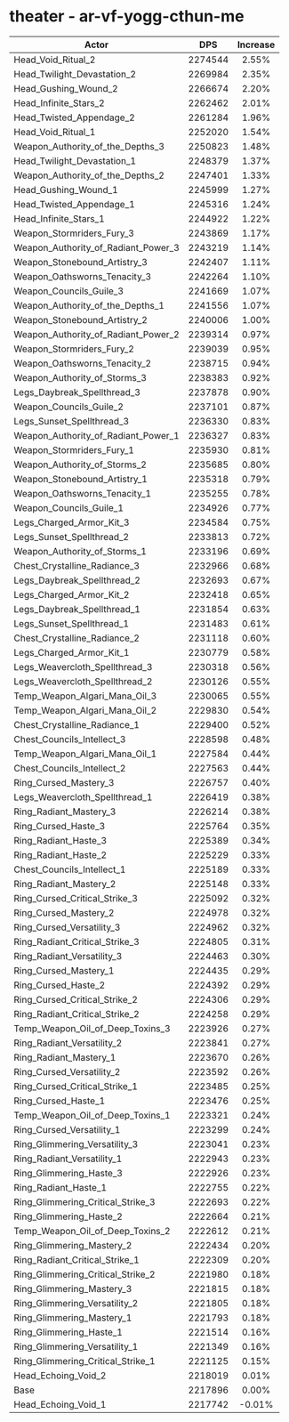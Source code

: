 # theater - ar-vf-yogg-cthun-me
| Actor | DPS | Increase |
|---|:---:|:---:|
|Head_Void_Ritual_2|2274544|2.55%|
|Head_Twilight_Devastation_2|2269984|2.35%|
|Head_Gushing_Wound_2|2266674|2.20%|
|Head_Infinite_Stars_2|2262462|2.01%|
|Head_Twisted_Appendage_2|2261284|1.96%|
|Head_Void_Ritual_1|2252020|1.54%|
|Weapon_Authority_of_the_Depths_3|2250823|1.48%|
|Head_Twilight_Devastation_1|2248379|1.37%|
|Weapon_Authority_of_the_Depths_2|2247401|1.33%|
|Head_Gushing_Wound_1|2245999|1.27%|
|Head_Twisted_Appendage_1|2245316|1.24%|
|Head_Infinite_Stars_1|2244922|1.22%|
|Weapon_Stormriders_Fury_3|2243869|1.17%|
|Weapon_Authority_of_Radiant_Power_3|2243219|1.14%|
|Weapon_Stonebound_Artistry_3|2242407|1.11%|
|Weapon_Oathsworns_Tenacity_3|2242264|1.10%|
|Weapon_Councils_Guile_3|2241669|1.07%|
|Weapon_Authority_of_the_Depths_1|2241556|1.07%|
|Weapon_Stonebound_Artistry_2|2240006|1.00%|
|Weapon_Authority_of_Radiant_Power_2|2239314|0.97%|
|Weapon_Stormriders_Fury_2|2239039|0.95%|
|Weapon_Oathsworns_Tenacity_2|2238715|0.94%|
|Weapon_Authority_of_Storms_3|2238383|0.92%|
|Legs_Daybreak_Spellthread_3|2237878|0.90%|
|Weapon_Councils_Guile_2|2237101|0.87%|
|Legs_Sunset_Spellthread_3|2236330|0.83%|
|Weapon_Authority_of_Radiant_Power_1|2236327|0.83%|
|Weapon_Stormriders_Fury_1|2235930|0.81%|
|Weapon_Authority_of_Storms_2|2235685|0.80%|
|Weapon_Stonebound_Artistry_1|2235318|0.79%|
|Weapon_Oathsworns_Tenacity_1|2235255|0.78%|
|Weapon_Councils_Guile_1|2234926|0.77%|
|Legs_Charged_Armor_Kit_3|2234584|0.75%|
|Legs_Sunset_Spellthread_2|2233813|0.72%|
|Weapon_Authority_of_Storms_1|2233196|0.69%|
|Chest_Crystalline_Radiance_3|2232966|0.68%|
|Legs_Daybreak_Spellthread_2|2232693|0.67%|
|Legs_Charged_Armor_Kit_2|2232418|0.65%|
|Legs_Daybreak_Spellthread_1|2231854|0.63%|
|Legs_Sunset_Spellthread_1|2231483|0.61%|
|Chest_Crystalline_Radiance_2|2231118|0.60%|
|Legs_Charged_Armor_Kit_1|2230779|0.58%|
|Legs_Weavercloth_Spellthread_3|2230318|0.56%|
|Legs_Weavercloth_Spellthread_2|2230126|0.55%|
|Temp_Weapon_Algari_Mana_Oil_3|2230065|0.55%|
|Temp_Weapon_Algari_Mana_Oil_2|2229830|0.54%|
|Chest_Crystalline_Radiance_1|2229400|0.52%|
|Chest_Councils_Intellect_3|2228598|0.48%|
|Temp_Weapon_Algari_Mana_Oil_1|2227584|0.44%|
|Chest_Councils_Intellect_2|2227563|0.44%|
|Ring_Cursed_Mastery_3|2226757|0.40%|
|Legs_Weavercloth_Spellthread_1|2226419|0.38%|
|Ring_Radiant_Mastery_3|2226214|0.38%|
|Ring_Cursed_Haste_3|2225764|0.35%|
|Ring_Radiant_Haste_3|2225389|0.34%|
|Ring_Radiant_Haste_2|2225229|0.33%|
|Chest_Councils_Intellect_1|2225189|0.33%|
|Ring_Radiant_Mastery_2|2225148|0.33%|
|Ring_Cursed_Critical_Strike_3|2225092|0.32%|
|Ring_Cursed_Mastery_2|2224978|0.32%|
|Ring_Cursed_Versatility_3|2224962|0.32%|
|Ring_Radiant_Critical_Strike_3|2224805|0.31%|
|Ring_Radiant_Versatility_3|2224463|0.30%|
|Ring_Cursed_Mastery_1|2224435|0.29%|
|Ring_Cursed_Haste_2|2224392|0.29%|
|Ring_Cursed_Critical_Strike_2|2224306|0.29%|
|Ring_Radiant_Critical_Strike_2|2224258|0.29%|
|Temp_Weapon_Oil_of_Deep_Toxins_3|2223926|0.27%|
|Ring_Radiant_Versatility_2|2223841|0.27%|
|Ring_Radiant_Mastery_1|2223670|0.26%|
|Ring_Cursed_Versatility_2|2223592|0.26%|
|Ring_Cursed_Critical_Strike_1|2223485|0.25%|
|Ring_Cursed_Haste_1|2223476|0.25%|
|Temp_Weapon_Oil_of_Deep_Toxins_1|2223321|0.24%|
|Ring_Cursed_Versatility_1|2223299|0.24%|
|Ring_Glimmering_Versatility_3|2223041|0.23%|
|Ring_Radiant_Versatility_1|2222943|0.23%|
|Ring_Glimmering_Haste_3|2222926|0.23%|
|Ring_Radiant_Haste_1|2222755|0.22%|
|Ring_Glimmering_Critical_Strike_3|2222693|0.22%|
|Ring_Glimmering_Haste_2|2222664|0.21%|
|Temp_Weapon_Oil_of_Deep_Toxins_2|2222612|0.21%|
|Ring_Glimmering_Mastery_2|2222434|0.20%|
|Ring_Radiant_Critical_Strike_1|2222309|0.20%|
|Ring_Glimmering_Critical_Strike_2|2221980|0.18%|
|Ring_Glimmering_Mastery_3|2221815|0.18%|
|Ring_Glimmering_Versatility_2|2221805|0.18%|
|Ring_Glimmering_Mastery_1|2221793|0.18%|
|Ring_Glimmering_Haste_1|2221514|0.16%|
|Ring_Glimmering_Versatility_1|2221349|0.16%|
|Ring_Glimmering_Critical_Strike_1|2221125|0.15%|
|Head_Echoing_Void_2|2218019|0.01%|
|Base|2217896|0.00%|
|Head_Echoing_Void_1|2217742|-0.01%|
